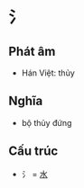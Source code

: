 # 氵

## Phát âm
* Hán Việt: thủy

## Nghĩa
* bộ thủy đứng

## Cấu trúc
* 氵 = [水](水.md)

<script>window.HANZI_FIELD='氵';</script>